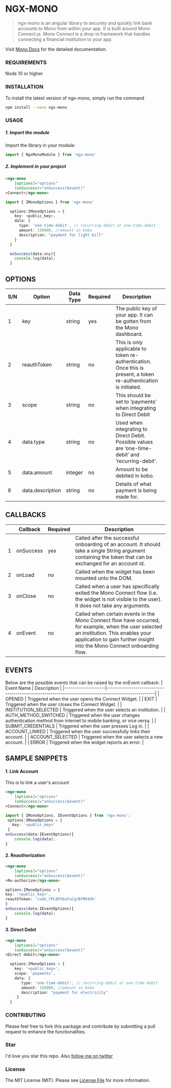 # NGX-MONO
> ngx-mono is an angular library to securely and quickly link bank accounts to Mono from within your app. It is built around Mono Connect.js. 
Mono Connect is a drop-in framework that handles connecting a financial institution to your app.

Visit [Mono Docs](https://docs.mono.co/docs/intro-to-mono-connect-widget) for the detailed documentation.

### REQUIREMENTS
Node 10 or higher

### INSTALLATION
To install the latest version of ngx-mono, simply run the command
```bash
npm install --save ngx-mono
```

### USAGE
##### 1. Import the module
Import the library in your module:
```ts
import { NgxMonoModule } from 'ngx-mono'
```

##### 2. Implement in your project
```html
<ngx-mono
    [options]="options"
    (onSuccess)="onSuccess($event)"
>Connect</ngx-mono>
```
```ts
import { IMonoOptions } from 'ngx-mono'

  options:IMonoOptions = {
    key: <public_key>,
    data: {
      type: 'one-time-debit', // recurring-debit or one-time-debit
      amount: 150000, //amount in kobo
      description: "payment for light bill"
    }
  }

  onSuccess(data:any){
    console.log(data);
  }
```

## OPTIONS
| S/N | Option           | Data Type | Required | Description                                                                                                       |   |
|-----|------------------|-----------|----------|-------------------------------------------------------------------------------------------------------------------|---|
| 1   | key              | string    | yes      | The public key of your app. It can be gotten from the Mono dashboard.                                             |   |
| 2   | reauthToken      | string    | no       | This is only applicable to token re-authentication. Once this is present, a token re-authentication is initiated. |   |
| 3   | scope            | string    | no       | This should be set to ‘payments’ when integrating to Direct Debit                                                 |   |
| 4   | data.type        | string    | no       | Used when integrating to Direct Debit. Possible values are ‘one-time-debit’ and ‘recurring-debit’.                |   |
| 5   | data.amount      | integer   | no       | Amount to be debited in kobo.                                                                                     |   |
| 6   | data.description | string    | no       | Details of what payment is being made for.                                                                        |   |

## CALLBACKS
|   | Callback     | Required | Description                                                                                                                                                                                                         |
|---|-----------|----------|---------------------------------------------------------------------------------------------------------------------------------------------------------------------------------------------------------------------|
| 1 | onSuccess | yes      | Called after the successful onboarding of an account. It should take a single String argument containing the token that can be exchanged for an account id.                                                         |
| 2 | onLoad    | no       | Called when the widget has been mounted unto the DOM.                                                                                                                                                               |
| 3 | onClose   | no       | Called when a user has specifically exited the Mono Connect flow (i.e. the widget is not visible to the user). It does not take any arguments.                                                                      |
| 4 | onEvent   | no       | Called when certain events in the Mono Connect flow have occurred, for example, when the user selected an institution. This enables your application to gain further insight into the Mono Connect onboarding flow. |

## EVENTS
Below are the possible events that can be raised by the onEvent callback:
|      Event Name      |                                              Description                                              |
|--------------------|-----------------------------------------------------------------------------------------------------|
| OPENED               | Triggered when the user opens the Connect Widget.                                                     |
| EXIT                 | Triggered when the user closes the Connect Widget.                                                    |
| INSTITUTION_SELECTED | Triggered when the user selects an institution.                                                       |
| AUTH_METHOD_SWITCHED | Triggered when the user changes authentication method from internet to mobile banking, or vice versa. |
| SUBMIT_CREDENTIALS   | Triggered when the user presses Log in.                                                               |
| ACCOUNT_LINKED       | Triggered when the user successfully links their account.                                             |
| ACCOUNT_SELECTED     | Triggered when the user selects a new account.                                                        |
| ERROR                | Triggered when the widget reports an error.                                                           |

## SAMPLE SNIPPETS
#### 1. Link Account
This is to link a user's account
```html
<ngx-mono
    [options]="options"
    (onSuccess)="onSuccess($event)"
>Connect</ngx-mono>
```

```ts
import { IMonoOptions, IEventOptions } from 'ngx-mono';
 options:IMonoOptions = {
   key: '<public_key>'
 }
onSuccess(data:IEventOptions){
    console.log(data);
}
```

#### 2. Reauthorization
```html
<ngx-mono
    [options]="options"
    (onSuccess)="onSuccess($event)"
>Re-authorize</ngx-mono>
```

```ts
options:IMonoOptions = {
key: '<public_key>',
reauthToken: 'code_tPL0FVbsFuCqrBfMV4Vh'
}
onSuccess(data:IEventOptions){
    console.log(data);
}
```

#### 3. Direct Debit
```html
<ngx-mono
    [options]="options"
    (onSuccess)="onSuccess($event)"
>Direct debit</ngx-mono>
```
```ts
  options:IMonoOptions = {
    key: '<public_key>',
    scope: 'payments',
    data: {
       type: 'one-time-debit', // recurring-debit or one-time-debit
       amount: 150000, //amount in kobo
       description: "payment for electricity"
     }
  }
```
### CONTRIBUTING
Please feel free to fork this package and contribute by submitting a pull request to enhance the functionalities.

### Star
 I'd love you star this repo. Also [follow me on twitter](https://twitter.com/dev_toyosi)
 
### License
The MIT License (MIT). Please see [License File](LICENSE.md) for more information.
